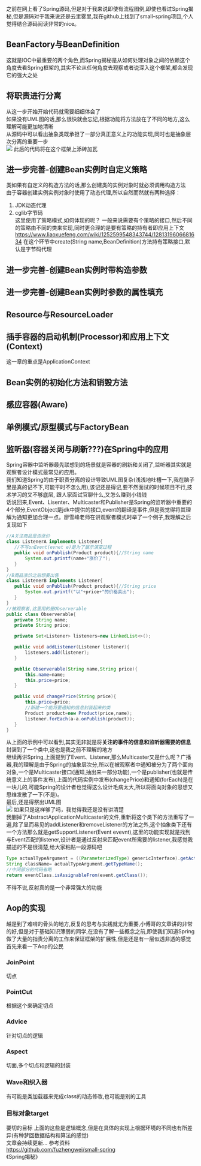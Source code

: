 之前在网上看了Spring源码,但是对于我来说即使有流程图例,即使也看过Spring揭秘,但是源码对于我来说还是云里雾里,我在github上找到了small-spring项目,个人觉得结合源码阅读非常的nice。
## BeanFactory与BeanDefinition
这就是IOC中最重要的两个角色,而Spring揭秘是从如何处理对象之间的依赖这个角度去看Spring框架的,其实不论从任何角度去观察或者说深入这个框架,都会发现它的强大之处  
## 将职责进行分离
从这一步开始开始代码就需要细细体会了    
如果没有UML图的话,那么很快就会忘记,根据功能将方法放在了不同的地方,这么理解可能更加地清晰  
从源码中可以看出抽象类既承担了一部分真正意义上的功能实现,同时也是抽象层次分离的重要一步  
![](https://raw.githubusercontent.com/aryangzhu/blogImage/master/Spring%E6%A1%86%E6%9E%B6%E9%A6%96%E6%AC%A1%E5%88%86%E5%B1%82.drawio.png)
此后的代码将在这个框架上添砖加瓦
## 进一步完善-创建Bean实例时自定义策略
类如果有自定义的构造方法的话,那么创建类的实例对象时就必须调用构造方法  
由于容器创建实例实例对象时使用了动态代理,所以自然而然就有两种选择：  
1. JDK动态代理
2. cglib字节码  
这里使用了策略模式,如何体现的呢？
一般来说需要有个策略的接口,然后不同的策略由不同的类来实现,同时更合理的是要有策略的持有者即应用上下文  
https://www.liaoxuefeng.com/wiki/1252599548343744/1281319606681634
在这个环节中create(String name,BeanDefinition)方法持有策略接口,默认是字节码代理    
## 进一步完善-创建Bean实例时带构造参数
## 进一步完善-创建Bean实例时参数的属性填充
## Resource与ResourceLoader
## 插手容器的启动机制(Processor)和应用上下文(Context)
这一章的重点是ApplicationContext
## Bean实例的初始化方法和销毁方法
## 感应容器(Aware)
## 单例模式/原型模式与FactoryBean
## 监听器(容器关闭与刷新???)在Spring中的应用
 Spring容器中监听器最先联想到的场景就是容器的刷新和关闭了,监听器其实就是观察者设计模式最常见的应用。   
 我们知道Spring的由于职责分离的设计导致UML图复杂(浅浅地吐槽一下,我在脑子里是真的记不下,可能平时不怎么用),该记还是得记,要不然面试的时候项目不行,技术学习的又不够底层, 跟人家面试官聊什么,又怎么赚到小钱钱   
 话说回来,Event、Lisenter、Multicaster和Publisher是Spring的监听器中重要的4个部分,EventObject是jdk中提供的接口,event的翻译是事件,但是我觉得将其理解为通知更加合理一点。廖雪峰老师在讲观察者模式时举了一个例子,我理解之后复现如下  
 ```java
 //A关注商品是否涨价
class ListenerA implements Listener{
    //不写onEvent(evnet e)是为了展示演变过程
    public void onPublish(Product product){//String name
        System.out.printf(name+"涨价了");
    }
}
//B商品涨价之后想要出售
class ListenerB implements Listener{
    public void onPublish(Product product){//String price
        System.out.printf("以"+price+"的价格卖出");
    }
}
//被观察者,这里用的是Observerable
public class Observerable{
    private String name;
    private String price;

    private Set<Listener> listeners=new LinkedList<>();

    public void addListener(Listener listener){
        listeners.add(listener);
    } 

    public Observerable(String name,String price){
        this.name=name;
        this.price=price;
    }

    public void changePrice(String price){
        this.price=price;
        //新建一个能将要通知的信息封装起来的类
        Product product=new Product(price,name);
        listener.forEach(a-a.onPublish(product));
    }
}
 ```
 从上面的示例中可以看到,其实无非就是将**关注的事件的信息和监听器需要的信息**封装到了一个类中,这也是我之前不理解的地方  
 继续再讲Spring,上面提到了Event、Listener,那么Multicaster又是什么呢？广播器,我的理解是由于Spring的抽象层次分,所以在被观察者中通知被分为了两个面向对象,一个是Multicaster接口(通知,抽出来一部分功能),一个是publisher(也就是传统意义上的事件发布),上面的代码实例中发布(changePrice)和通知(forEach)是在一块儿的,可能Spring的设计者也觉得这么设计毛病太大,所以将面向对象的思想又思维发散了一下(不是)。  
最后,还是得祭出UML图  
![](https://raw.githubusercontent.com/aryangzhu/blogImage/master/640.png)
如果只是这样够了吗，我觉得我还是没有讲清楚   
我删掉了AbstractApplicationMulticaster的文件,重新将这个类下的方法重写了一遍,除了显而易见的addListener和removeListener的方法之外,这个抽象类下还有一个方法那么就是getSupportListener(Event evevnt),这里的功能实现就是找到与Event匹配的listener,设计者是通过反射来匹配event所需要的listener,我感觉我描述的不是很清楚,给大家粘贴一段源码吧  
```java
Type actualTypeArgument = ((ParameterizedType) genericInterface).getActualTypeArguments()[0];
String className= actualTypeArgument.getTypeName();
//中间部分的代码省略
return eventClass.isAssignableFrom(event.getClass());
```
不得不说,反射真的是一个非常强大的功能
## Aop的实现
越是到了难啃的骨头的地方,反复的思考与实践就尤为重要,小傅哥的文章讲的非常的好,但是对于基础知识薄弱的同学,在没有了解一些概念之前,即使我们知道Spring做了大量的指责分离的工作来保证框架的扩展性,但是还是有一层似透非透的感觉
首先来看一下Aop的公民  
### JoinPoint
切点
### PointCut
根据这个来确定切点
### Advice
针对切点的逻辑
### Aspect
切面,多个切点和逻辑的封装
### Wave和织入器
有可能是类加载器来完成class的动态修改,也可能是别的工具
### 目标对象target
要切的目标
上面的这些是逻辑概念,但是在具体的实现上根据环境的不同也有所差异(有种梦回数据结构和算法的感觉)   
文章会持续更新...
参考资料  
https://github.com/fuzhengwei/small-spring  
《Spring揭秘》  